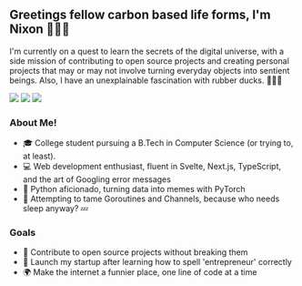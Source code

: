 ## Greetings fellow carbon based life forms, I'm Nixon 🧑🏽‍💻
I'm currently on a quest to learn the secrets of the digital universe, with a side mission of contributing to open source projects and creating personal projects that may or may not involve turning everyday objects into sentient beings. Also, I have an unexplainable fascination with rubber ducks. 🚀🤖🐤

<a href="https://twitter.com/reuel_nixon"><img src="https://img.shields.io/badge/Twitter-1DA1F2?style=for-the-badge&logo=twitter&logoColor=white"></a> <a href="https://www.linkedin.com/in/reuelnixon/"><img src="https://img.shields.io/badge/LinkedIn-0077B5?style=for-the-badge&logo=linkedin&logoColor=white"></a> <a href="https://www.instagram.com/reuel_nixon/"><img src="https://img.shields.io/badge/Instagram-E4405F?style=for-the-badge&logo=instagram&logoColor=white"></a>

### About Me!
- 🎓 College student pursuing a B.Tech in Computer Science (or trying to, at least).
- 💻 Web development enthusiast, fluent in Svelte, Next.js, TypeScript, and the art of Googling error messages
- 🐍 Python aficionado, turning data into memes with PyTorch
- 👾 Attempting to tame Goroutines and Channels, because who needs sleep anyway? 💤
  
### Goals
- 🌟 Contribute to open source projects without breaking them
- 🚀 Launch my startup after learning how to spell 'entrepreneur' correctly
- 🌍 Make the internet a funnier place, one line of code at a time
